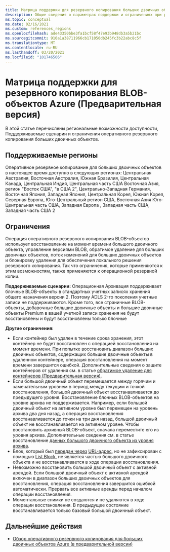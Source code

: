 ```yaml
---
title: Матрица поддержки для резервного копирования больших двоичных объектов Azure
description: Общие сведения о параметрах поддержки и ограничениях при резервном копировании больших двоичных объектов Azure (Предварительная версия).
ms.topic: conceptual
ms.date: 02/16/2021
ms.custom: references_regions
ms.openlocfilehash: ade43350bbe3fa1bcf58f47e93b948db3a5b21bc
ms.sourcegitcommit: 910a1a38711966cb171050db245fc3b22abc8c5f
ms.translationtype: MT
ms.contentlocale: ru-RU
ms.lasthandoff: 03/20/2021
ms.locfileid: "101746506"
---
```

# <a name="support-matrix-for-azure-blobs-backup-in-preview"></a>Матрица поддержки для резервного копирования BLOB-объектов Azure (Предварительная версия)

В этой статье перечислены региональные возможности доступности, Поддерживаемые сценарии и ограничения оперативного резервного копирования больших двоичных объектов.

## <a name="supported-regions"></a>Поддерживаемые регионы

Оперативное резервное копирование для больших двоичных объектов в настоящее время доступно в следующих регионах: Центральная Австралия, Восточная Австралия, Южная Бразилия, Центральная Канада, Центральная Индия, Центральная часть США Восточная Азия, регион "Восток США", "в США 2", Центрально-Западная Германия, Восточная Япония, Западная Япония, Центральная Корея, Южная Корея, Северная Европа, Юго-Центральный регион США, Восточная Азия Юго-Центральная часть США, Западная Европа , Западная часть США, Западная часть США 2

## <a name="limitations"></a>Ограничения

Операция оперативного резервного копирования BLOB-объектов использует восстановление на момент времени большого двоичного объекта, управление версиями BLOB, обратимое удаление для больших двоичных объектов, поток изменений для больших двоичных объектов и блокировку удаления для обеспечения локального решения резервного копирования. Так что ограничения, которые применяются к этим возможностям, также применяются к операционной резервной копии.

**Поддерживаемые сценарии:** Операционная Архивация поддерживает блочные BLOB-объекты в стандартных учетных записях хранения общего назначения версии 2. Поэтому ADLS 2-го поколения учетные записи не поддерживаются. Кроме того, все страничные BLOB-объекты, добавочные большие двоичные объекты и большие двоичные объекты Premium в вашей учетной записи хранения не будут восстановлены и будут восстановлены только блочные

**Другие ограничения:**

- Если контейнер был удален в течение срока хранения, этот контейнер не будет восстановлен с операцией восстановления на момент времени. При попытке восстановить диапазон больших двоичных объектов, содержащих большие двоичные объекты в удаленном контейнере, операция восстановления на момент времени завершится ошибкой. Дополнительные сведения о защите контейнеров от удаления см. в статье [обратимое удаление для контейнеров (Предварительная версия)](https://docs.microsoft.com/azure/storage/blobs/soft-delete-container-overview).
- Если большой двоичный объект перемещается между горячим и замечательным уровнем в период между текущим и точкой восстановления, большой двоичный объект восстанавливается до предыдущего уровня. Восстановление блочных BLOB-объектов на уровне архива не поддерживается. Например, если большой двоичный объект на активном уровне был перемещен на уровень архива два дня назад, а операция восстановления восстанавливается до точки на три дня назад, большой двоичный объект не восстанавливается на активном уровне. Чтобы восстановить архивный BLOB-объект, сначала переместите его из уровня архива. Дополнительные сведения см. в статье восстановление [данных большого двоичного объекта из уровня архива](https://docs.microsoft.com/azure/storage/blobs/storage-blob-rehydration).
- Блок, который был [передан через](https://docs.microsoft.com/rest/api/storageservices/put-block) [URL-адрес](https://docs.microsoft.com/rest/api/storageservices/put-block-from-url), но не зафиксирован с помощью [List Block](https://docs.microsoft.com/rest/api/storageservices/put-block-list), не является частью большого двоичного объекта и не восстанавливается в ходе операции восстановления.
- Невозможно восстановить большой двоичный объект с активной арендой. Если большой двоичный объект с активной арендой включен в диапазон больших двоичных объектов для восстановления, операция восстановления завершится ошибкой автоматически. Прервать все активные аренды перед началом операции восстановления.
- Моментальные снимки не создаются и не удаляются в ходе операции восстановления. В предыдущее состояние восстанавливается только базовый большой двоичный объект.

## <a name="next-steps"></a>Дальнейшие действия

- [Обзор оперативного резервного копирования для больших двоичных объектов Azure (в предварительной версии)](blob-backup-overview.md)
